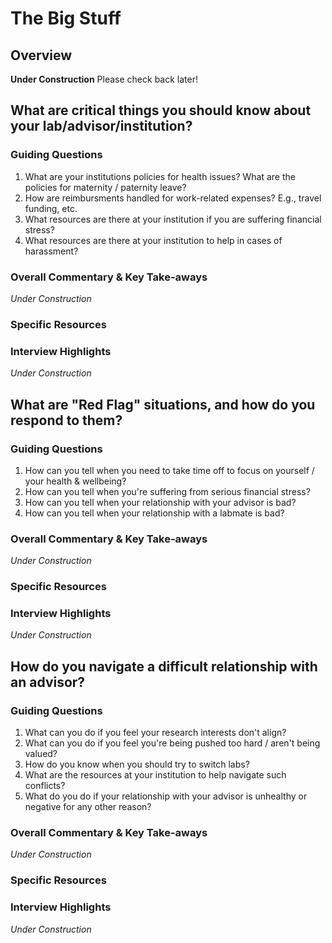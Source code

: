 # The Big Stuff
## Overview
**Under Construction** Please check back later!

## What are critical things you should know about your lab/advisor/institution?
### Guiding Questions
  1. What are your institutions policies for health issues? What are the policies for maternity / paternity
     leave?
  2. How are reimbursments handled for work-related expenses? E.g., travel funding, etc.
  3. What resources are there at your institution if you are suffering financial stress?
  4. What resources are there at your institution to help in cases of harassment?

### Overall Commentary \& Key Take-aways
*Under Construction*

### Specific Resources

### Interview Highlights
*Under Construction*

## What are "Red Flag" situations, and how do you respond to them?
### Guiding Questions
  1. How can you tell when you need to take time off to focus on yourself / your health & wellbeing?
  2. How can you tell when you're suffering from serious financial stress?
  3. How can you tell when your relationship with your advisor is bad?
  4. How can you tell when your relationship with a labmate is bad?

### Overall Commentary \& Key Take-aways
*Under Construction*

### Specific Resources

### Interview Highlights
*Under Construction*

## How do you navigate a difficult relationship with an advisor?
### Guiding Questions
  1. What can you do if you feel your research interests don't align?
  2. What can you do if you feel you're being pushed too hard / aren't being valued?
  3. How do you know when you should try to switch labs?
  4. What are the resources at your institution to help navigate such conflicts?
  5. What do you do if your relationship with your advisor is unhealthy or negative for any other reason?

### Overall Commentary \& Key Take-aways
*Under Construction*

### Specific Resources

### Interview Highlights
*Under Construction*
